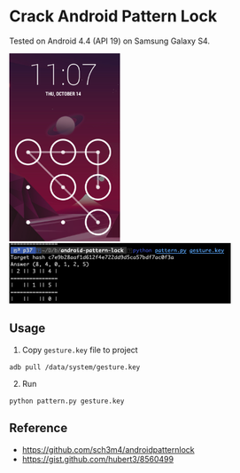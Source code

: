 # Crack Android Pattern Lock

Tested on Android 4.4 (API 19) on Samsung Galaxy S4.

<img src="pattern.png" width="200px">

<img src="result.png" width="400px">

## Usage

1. Copy `gesture.key` file to project

```
adb pull /data/system/gesture.key
```

2. Run

```
python pattern.py gesture.key
```

## Reference

- https://github.com/sch3m4/androidpatternlock
- https://gist.github.com/hubert3/8560499
